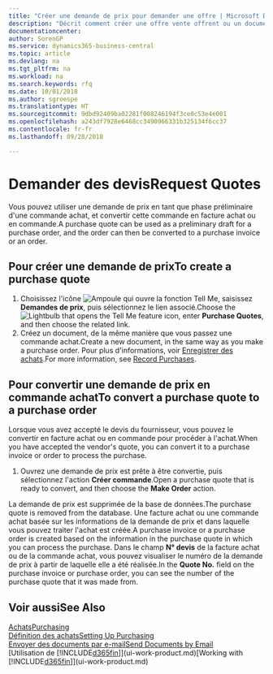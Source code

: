 ```yaml
---
title: "Créer une demande de prix pour demander une offre | Microsoft Docs"
description: "Décrit comment créer une offre vente offrent ou un document de demande de proposition pour enregistrer votre offre à un client pour vendre des produits dans certaines conditions."
documentationcenter: 
author: SorenGP
ms.service: dynamics365-business-central
ms.topic: article
ms.devlang: na
ms.tgt_pltfrm: na
ms.workload: na
ms.search.keywords: rfq
ms.date: 10/01/2018
ms.author: sgroespe
ms.translationtype: HT
ms.sourcegitcommit: 9dbd92409ba02281f008246194f3ce0c53e4e001
ms.openlocfilehash: a243df7928e6468cc3490966331b325134f6cc37
ms.contentlocale: fr-fr
ms.lasthandoff: 09/28/2018

---
```

# <a name="request-quotes"></a><span data-ttu-id="69c73-103">Demander des devis</span><span class="sxs-lookup"><span data-stu-id="69c73-103">Request Quotes</span></span>
<span data-ttu-id="69c73-104">Vous pouvez utiliser une demande de prix en tant que phase préliminaire d'une commande achat, et convertir cette commande en facture achat ou en commande.</span><span class="sxs-lookup"><span data-stu-id="69c73-104">A purchase quote can be used as a preliminary draft for a purchase order, and the order can then be converted to a purchase invoice or an order.</span></span>


## <a name="to-create-a-purchase-quote"></a><span data-ttu-id="69c73-105">Pour créer une demande de prix</span><span class="sxs-lookup"><span data-stu-id="69c73-105">To create a purchase quote</span></span>
1. <span data-ttu-id="69c73-106">Choisissez l'icône ![Ampoule qui ouvre la fonction Tell Me](media/ui-search/search_small.png "Dites-moi ce que vous voulez faire"), saisissez **Demandes de prix**, puis sélectionnez le lien associé.</span><span class="sxs-lookup"><span data-stu-id="69c73-106">Choose the ![Lightbulb that opens the Tell Me feature](media/ui-search/search_small.png "Tell me what you want to do") icon, enter **Purchase Quotes**, and then choose the related link.</span></span>
2. <span data-ttu-id="69c73-107">Créez un document, de la même manière que vous passez une commande achat.</span><span class="sxs-lookup"><span data-stu-id="69c73-107">Create a new document, in the same way as you make a purchase order.</span></span> <span data-ttu-id="69c73-108">Pour plus d'informations, voir [Enregistrer des achats](purchasing-how-record-purchases.md).</span><span class="sxs-lookup"><span data-stu-id="69c73-108">For more information, see [Record Purchases](purchasing-how-record-purchases.md).</span></span>

## <a name="to-convert-a-purchase-quote-to-a-purchase-order"></a><span data-ttu-id="69c73-109">Pour convertir une demande de prix en commande achat</span><span class="sxs-lookup"><span data-stu-id="69c73-109">To convert a purchase quote to a purchase order</span></span>
<span data-ttu-id="69c73-110">Lorsque vous avez accepté le devis du fournisseur, vous pouvez le convertir en facture achat ou en commande pour procéder à l'achat.</span><span class="sxs-lookup"><span data-stu-id="69c73-110">When you have accepted the vendor's quote, you can convert it to a purchase invoice or order to process the purchase.</span></span>

1. <span data-ttu-id="69c73-111">Ouvrez une demande de prix est prête à être convertie, puis sélectionnez l'action **Créer commande**.</span><span class="sxs-lookup"><span data-stu-id="69c73-111">Open a purchase quote that is ready to convert, and then choose the **Make Order** action.</span></span>

<span data-ttu-id="69c73-112">La demande de prix est supprimée de la base de données.</span><span class="sxs-lookup"><span data-stu-id="69c73-112">The purchase quote is removed from the database.</span></span> <span data-ttu-id="69c73-113">Une facture achat ou une commande achat basée sur les informations de la demande de prix et dans laquelle vous pouvez traiter l'achat est créée.</span><span class="sxs-lookup"><span data-stu-id="69c73-113">A purchase invoice or a purchase order is created based on the information in the purchase quote in which you can process the purchase.</span></span> <span data-ttu-id="69c73-114">Dans le champ **N° devis** de la facture achat ou de la commande achat, vous pouvez visualiser le numéro de la demande de prix à partir de laquelle elle a été réalisée.</span><span class="sxs-lookup"><span data-stu-id="69c73-114">In the **Quote No.** field on the purchase invoice or purchase order, you can see the number of the purchase quote that it was made from.</span></span>

## <a name="see-also"></a><span data-ttu-id="69c73-115">Voir aussi</span><span class="sxs-lookup"><span data-stu-id="69c73-115">See Also</span></span>
[<span data-ttu-id="69c73-116">Achats</span><span class="sxs-lookup"><span data-stu-id="69c73-116">Purchasing</span></span>](purchasing-manage-purchasing.md)  
[<span data-ttu-id="69c73-117">Définition des achats</span><span class="sxs-lookup"><span data-stu-id="69c73-117">Setting Up Purchasing</span></span>](purchasing-setup-purchasing.md)  
[<span data-ttu-id="69c73-118">Envoyer des documents par e-mail</span><span class="sxs-lookup"><span data-stu-id="69c73-118">Send Documents by Email</span></span>](ui-how-send-documents-email.md)  
<span data-ttu-id="69c73-119">[Utilisation de [!INCLUDE[d365fin](includes/d365fin_md.md)]](ui-work-product.md)</span><span class="sxs-lookup"><span data-stu-id="69c73-119">[Working with [!INCLUDE[d365fin](includes/d365fin_md.md)]](ui-work-product.md)</span></span>


